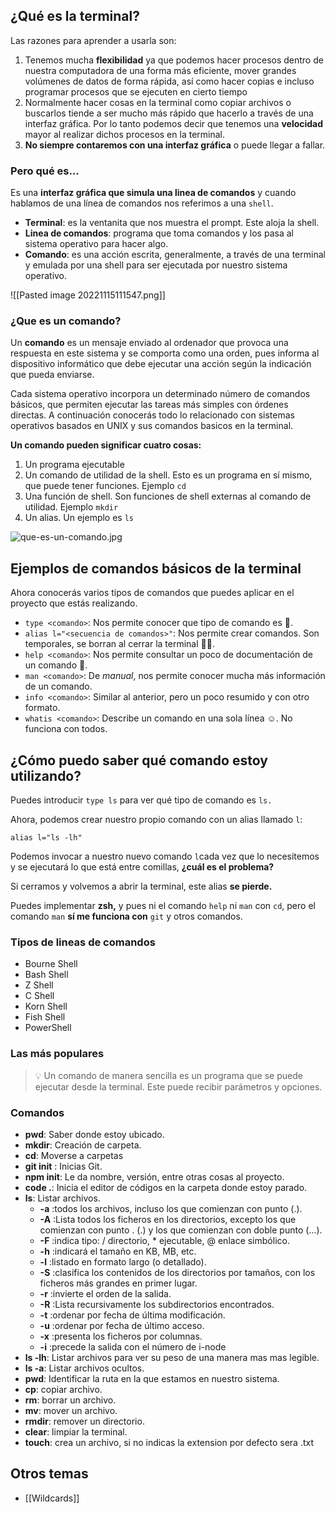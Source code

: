 ## ¿Qué es la terminal?

Las razones para aprender a usarla son:

1. Tenemos mucha **flexibilidad** ya que podemos hacer procesos dentro de nuestra computadora de una forma más eficiente, mover grandes volúmenes de datos de forma rápida, así como hacer copias e incluso programar procesos que se ejecuten en cierto tiempo
2. Normalmente hacer cosas en la terminal como copiar archivos o buscarlos tiende a ser mucho más rápido que hacerlo a través de una interfaz gráfica. Por lo tanto podemos decir que tenemos una **velocidad** mayor al realizar dichos procesos en la terminal.
3. **No siempre contaremos con una interfaz gráfica** o puede llegar a fallar.

### Pero qué es...

Es una **interfaz gráfica que simula una linea de comandos** y cuando hablamos de una línea de comandos nos referimos a una `shell`.

- **Terminal**: es la ventanita que nos muestra el prompt. Este aloja la shell.
- **Linea de comandos**: programa que toma comandos y los pasa al sistema operativo para hacer algo.
- **Comando**: es una acción escrita, generalmente, a través de una terminal y emulada por una shell para ser ejecutada por nuestro sistema operativo.

![[Pasted image 20221115111547.png]]

### ¿Que es un comando?

Un **comando** es un mensaje enviado al ordenador que provoca una respuesta en este sistema y se comporta como una orden, pues informa al dispositivo informático que debe ejecutar una acción según la indicación que pueda enviarse.

Cada sistema operativo incorpora un determinado número de comandos básicos, que permiten ejecutar las tareas más simples con órdenes directas. A continuación conocerás todo lo relacionado con sistemas operativos basados en UNIX y sus comandos basicos en la terminal.

**Un comando pueden significar cuatro cosas:**

1.  Un programa ejecutable
2.  Un comando de utilidad de la shell. Esto es un programa en sí mismo, que puede tener funciones. Ejemplo `cd`
3.  Una función de shell. Son funciones de shell externas al comando de utilidad. Ejemplo `mkdir`
4.  Un alias. Un ejemplo es `ls`

![que-es-un-comando.jpg](https://static.platzi.com/media/user_upload/que-es-un-comando-7115bdf1-045c-4ff2-84bf-3e2d10a9bcb5.jpg)

## Ejemplos de comandos básicos de la terminal

Ahora conocerás varios tipos de comandos que puedes aplicar en el proyecto que estás realizando.

-   `type <comando>`: Nos permite conocer que tipo de comando es 🤔.
-   `alias l="<secuencia de comandos>"`: Nos permite crear comandos. Son temporales, se borran al cerrar la terminal 👶🏼.
-   `help <comando>`: Nos permite consultar un poco de documentación de un comando 📄.
-   `man <comando>`: De _manual_, nos permite conocer mucha más información de un comando.
-   `info <comando>`: Similar al anterior, pero un poco resumido y con otro formato.
-   `whatis <comando>`: Describe un comando en una sola línea ☺️. No funciona con todos.

## ¿**Cómo puedo saber qué comando estoy utilizando?**

Puedes introducir `type ls` para ver qué tipo de comando es `ls.`

Ahora, podemos crear nuestro propio comando con un alias llamado `l`:

```
alias l="ls -lh"

```

Podemos invocar a nuestro nuevo comando `l`cada vez que lo necesitemos y se ejecutará lo que está entre comillas, **¿cuál es el problema?**

Si cerramos y volvemos a abrir la terminal, este alias **se pierde.**

Puedes implementar **zsh,** y pues ni el comando `help` ni `man` con `cd`, pero el comando `man` **sí me funciona con** `git` y otros comandos.


### Tipos de lineas de comandos

-   Bourne Shell
-   Bash Shell
-   Z Shell
-   C Shell
-   Korn Shell
-   Fish Shell
-   PowerShell

### Las más populares

> 💡 Un comando de manera sencilla es un programa que se puede ejecutar desde la terminal. Este puede recibir parámetros y opciones.

### Comandos

- **pwd**: Saber donde estoy ubicado.
- **mkdir**: Creación de carpeta.
- **cd**: Moverse a carpetas
- **git init** : Inicias Git.
- **npm init**: Le da nombre, versión, entre otras cosas al proyecto.
- **code .**: Inicia el editor de códigos en la carpeta donde estoy parado.
- **ls**: Listar archivos.
	- **-a** :todos los archivos, incluso los que comienzan con punto (.).
	- **-A** :Lista todos los ficheros en los directorios, excepto los que comienzan con punto . (.) y los que comienzan con doble punto (…).
	- **-F** :indica tipo: / directorio, * ejecutable, @ enlace simbólico.
	- **-h** :indicará el tamaño en KB, MB, etc.
	- **-l** :listado en formato largo (o detallado).
	- **-S** :clasifica los contenidos de los directorios por tamaños, con los ficheros más grandes en primer lugar.
	- **-r** :invierte el orden de la salida.
	- **-R** :Lista recursivamente los subdirectorios encontrados.
	- **-t** :ordenar por fecha de última modificación.
	- **-u** :ordenar por fecha de último acceso.
	- **-x** :presenta los ficheros por columnas.
	- **-i** :precede la salida con el número de i-node
- **ls -lh**: Listar archivos para ver su peso de una manera mas mas legible.
- **ls -a**: Listar archivos ocultos.
- **pwd**: Identificar la ruta en la que estamos en nuestro sistema.
- **cp**: copiar archivo.
- **rm**: borrar un archivo.
- **mv**: mover un archivo.
- **rmdir**: remover un directorio.
- **clear**: limpiar la terminal.
- **touch**: crea un archivo, si no indicas la extension por defecto sera .txt

## Otros temas

- [[Wildcards]]
